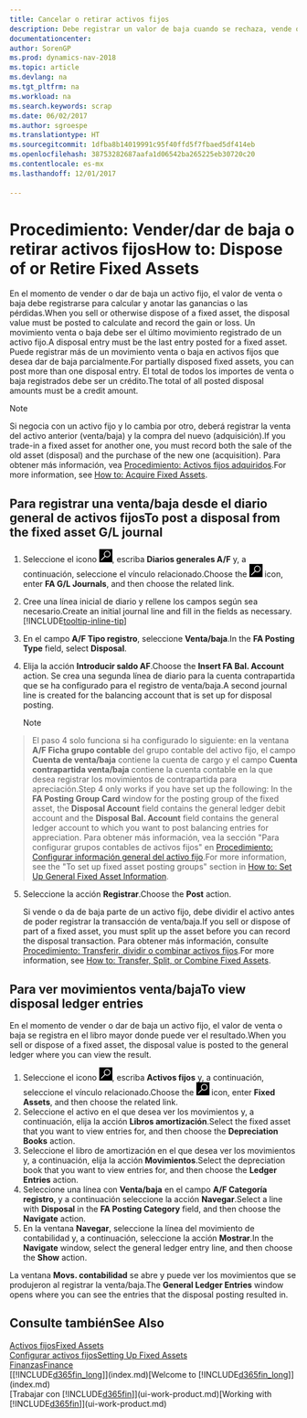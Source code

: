 ```yaml
---
title: Cancelar o retirar activos fijos
description: Debe registrar un valor de baja cuando se rechaza, vende o retira un activo fijo.
documentationcenter: 
author: SorenGP
ms.prod: dynamics-nav-2018
ms.topic: article
ms.devlang: na
ms.tgt_pltfrm: na
ms.workload: na
ms.search.keywords: scrap
ms.date: 06/02/2017
ms.author: sgroespe
ms.translationtype: HT
ms.sourcegitcommit: 1dfba8b14019991c95f40ffd5f7fbaed5df414eb
ms.openlocfilehash: 38753282687aafa1d06542ba265225eb30720c20
ms.contentlocale: es-mx
ms.lasthandoff: 12/01/2017

---
```

# <a name="how-to-dispose-of-or-retire-fixed-assets"></a><span data-ttu-id="2b1b2-103">Procedimiento: Vender/dar de baja o retirar activos fijos</span><span class="sxs-lookup"><span data-stu-id="2b1b2-103">How to: Dispose of or Retire Fixed Assets</span></span>
<span data-ttu-id="2b1b2-104">En el momento de vender o dar de baja un activo fijo, el valor de venta o baja debe registrarse para calcular y anotar las ganancias o las pérdidas.</span><span class="sxs-lookup"><span data-stu-id="2b1b2-104">When you sell or otherwise dispose of a fixed asset, the disposal value must be posted to calculate and record the gain or loss.</span></span> <span data-ttu-id="2b1b2-105">Un movimiento venta o baja debe ser el último movimiento registrado de un activo fijo.</span><span class="sxs-lookup"><span data-stu-id="2b1b2-105">A disposal entry must be the last entry posted for a fixed asset.</span></span> <span data-ttu-id="2b1b2-106">Puede registrar más de un movimiento venta o baja en activos fijos que desea dar de baja parcialmente.</span><span class="sxs-lookup"><span data-stu-id="2b1b2-106">For partially disposed fixed assets, you can post more than one disposal entry.</span></span> <span data-ttu-id="2b1b2-107">El total de todos los importes de venta o baja registrados debe ser un crédito.</span><span class="sxs-lookup"><span data-stu-id="2b1b2-107">The total of all posted disposal amounts must be a credit amount.</span></span>  

> [!NOTE]  
>   <span data-ttu-id="2b1b2-108">Si negocia con un activo fijo y lo cambia por otro, deberá registrar la venta del activo anterior (venta/baja) y la compra del nuevo (adquisición).</span><span class="sxs-lookup"><span data-stu-id="2b1b2-108">If you trade-in a fixed asset for another one, you must record both the sale of the old asset (disposal) and the purchase of the new one (acquisition).</span></span> <span data-ttu-id="2b1b2-109">Para obtener más información, vea [Procedimiento: Activos fijos adquiridos](fa-how-acquire.md).</span><span class="sxs-lookup"><span data-stu-id="2b1b2-109">For more information, see [How to: Acquire Fixed Assets](fa-how-acquire.md).</span></span>  

## <a name="to-post-a-disposal-from-the-fixed-asset-gl-journal"></a><span data-ttu-id="2b1b2-110">Para registrar una venta/baja desde el diario general de activos fijos</span><span class="sxs-lookup"><span data-stu-id="2b1b2-110">To post a disposal from the fixed asset G/L journal</span></span>
1. <span data-ttu-id="2b1b2-111">Seleccione el icono ![Buscar página o informe](media/ui-search/search_small.png "icono Buscar página o informe"), escriba **Diarios generales A/F** y, a continuación, seleccione el vínculo relacionado.</span><span class="sxs-lookup"><span data-stu-id="2b1b2-111">Choose the ![Search for Page or Report](media/ui-search/search_small.png "Search for Page or Report icon") icon, enter **FA G/L Journals**, and then choose the related link.</span></span>  
2. <span data-ttu-id="2b1b2-112">Cree una línea inicial de diario y rellene los campos según sea necesario.</span><span class="sxs-lookup"><span data-stu-id="2b1b2-112">Create an initial journal line and fill in the fields as necessary.</span></span> [!INCLUDE[tooltip-inline-tip](includes/tooltip-inline-tip_md.md)]  
3. <span data-ttu-id="2b1b2-113">En el campo **A/F Tipo registro**, seleccione **Venta/baja**.</span><span class="sxs-lookup"><span data-stu-id="2b1b2-113">In the **FA Posting Type** field, select **Disposal**.</span></span>  
4. <span data-ttu-id="2b1b2-114">Elija la acción **Introducir saldo AF**.</span><span class="sxs-lookup"><span data-stu-id="2b1b2-114">Choose the **Insert FA Bal. Account** action.</span></span> <span data-ttu-id="2b1b2-115">Se crea una segunda línea de diario para la cuenta contrapartida que se ha configurado para el registro de venta/baja.</span><span class="sxs-lookup"><span data-stu-id="2b1b2-115">A second journal line is created for the balancing account that is set up for disposal posting.</span></span>  

    > [!NOTE]  
>   <span data-ttu-id="2b1b2-116">El paso 4 solo funciona si ha configurado lo siguiente: en la ventana **A/F Ficha grupo contable** del grupo contable del activo fijo, el campo **Cuenta de venta/baja** contiene la cuenta de cargo y el campo **Cuenta contrapartida venta/baja** contiene la cuenta contable en la que desea registrar los movimientos de contrapartida para apreciación.</span><span class="sxs-lookup"><span data-stu-id="2b1b2-116">Step 4 only works if you have set up the following: In the **FA Posting Group Card** window for the posting group of the fixed asset, the **Disposal Account** field contains the general ledger debit account and the **Disposal Bal. Account** field contains the general ledger account to which you want to post balancing entries for appreciation.</span></span> <span data-ttu-id="2b1b2-117">Para obtener más información, vea la sección "Para configurar grupos contables de activos fijos" en [Procedimiento: Configurar información general del activo fijo](fa-how-setup-general.md).</span><span class="sxs-lookup"><span data-stu-id="2b1b2-117">For more information, see the "To set up fixed asset posting groups" section in [How to: Set Up General Fixed Asset Information](fa-how-setup-general.md).</span></span>  
5. <span data-ttu-id="2b1b2-118">Seleccione la acción **Registrar**.</span><span class="sxs-lookup"><span data-stu-id="2b1b2-118">Choose the **Post** action.</span></span>  

    <span data-ttu-id="2b1b2-119">Si vende o da de baja parte de un activo fijo, debe dividir el activo antes de poder registrar la transacción de venta/baja.</span><span class="sxs-lookup"><span data-stu-id="2b1b2-119">If you sell or dispose of part of a fixed asset, you must split up the asset before you can record the disposal transaction.</span></span> <span data-ttu-id="2b1b2-120">Para obtener más información, consulte [Procedimiento: Transferir, dividir o combinar activos fijos](fa-how-trans-split-combine.md).</span><span class="sxs-lookup"><span data-stu-id="2b1b2-120">For more information, see [How to: Transfer, Split, or Combine Fixed Assets](fa-how-trans-split-combine.md).</span></span>  

## <a name="to-view-disposal-ledger-entries"></a><span data-ttu-id="2b1b2-121">Para ver movimientos venta/baja</span><span class="sxs-lookup"><span data-stu-id="2b1b2-121">To view disposal ledger entries</span></span>
<span data-ttu-id="2b1b2-122">En el momento de vender o dar de baja un activo fijo, el valor de venta o baja se registra en el libro mayor donde puede ver el resultado.</span><span class="sxs-lookup"><span data-stu-id="2b1b2-122">When you sell or dispose of a fixed asset, the disposal value is posted to the general ledger where you can view the result.</span></span>  

1. <span data-ttu-id="2b1b2-123">Seleccione el icono ![Buscar página o informe](media/ui-search/search_small.png "icono Buscar página o informe"), escriba **Activos fijos** y, a continuación, seleccione el vínculo relacionado.</span><span class="sxs-lookup"><span data-stu-id="2b1b2-123">Choose the ![Search for Page or Report](media/ui-search/search_small.png "Search for Page or Report icon") icon, enter **Fixed Assets**, and then choose the related link.</span></span>  
2. <span data-ttu-id="2b1b2-124">Seleccione el activo en el que desea ver los movimientos y, a continuación, elija la acción **Libros amortización**.</span><span class="sxs-lookup"><span data-stu-id="2b1b2-124">Select the fixed asset that you want to view entries for, and then choose the **Depreciation Books** action.</span></span>  
3. <span data-ttu-id="2b1b2-125">Seleccione el libro de amortización en el que desea ver los movimientos y, a continuación, elija la acción **Movimientos**.</span><span class="sxs-lookup"><span data-stu-id="2b1b2-125">Select the depreciation book that you want to view entries for, and then choose the **Ledger Entries** action.</span></span>  
4. <span data-ttu-id="2b1b2-126">Seleccione una línea con **Venta/baja** en el campo **A/F Categoría registro**, y a continuación seleccione la acción **Navegar**.</span><span class="sxs-lookup"><span data-stu-id="2b1b2-126">Select a line with **Disposal** in the **FA Posting Category** field, and then choose the **Navigate** action.</span></span>  
5. <span data-ttu-id="2b1b2-127">En la ventana **Navegar**, seleccione la línea del movimiento de contabilidad y, a continuación, seleccione la acción **Mostrar**.</span><span class="sxs-lookup"><span data-stu-id="2b1b2-127">In the **Navigate** window, select the general ledger entry line, and then choose the **Show** action.</span></span>  

<span data-ttu-id="2b1b2-128">La ventana **Movs. contabilidad** se abre y puede ver los movimientos que se produjeron al registrar la venta/baja.</span><span class="sxs-lookup"><span data-stu-id="2b1b2-128">The **General Ledger Entries** window opens where you can see the entries that the disposal posting resulted in.</span></span>  

## <a name="see-also"></a><span data-ttu-id="2b1b2-129">Consulte también</span><span class="sxs-lookup"><span data-stu-id="2b1b2-129">See Also</span></span>
[<span data-ttu-id="2b1b2-130">Activos fijos</span><span class="sxs-lookup"><span data-stu-id="2b1b2-130">Fixed Assets</span></span>](fa-manage.md)  
[<span data-ttu-id="2b1b2-131">Configurar activos fijos</span><span class="sxs-lookup"><span data-stu-id="2b1b2-131">Setting Up Fixed Assets</span></span>](fa-setup.md)  
[<span data-ttu-id="2b1b2-132">Finanzas</span><span class="sxs-lookup"><span data-stu-id="2b1b2-132">Finance</span></span>](finance.md)  
<span data-ttu-id="2b1b2-133">[[!INCLUDE[d365fin_long](includes/d365fin_long_md.md)]](index.md)</span><span class="sxs-lookup"><span data-stu-id="2b1b2-133">[Welcome to [!INCLUDE[d365fin_long](includes/d365fin_long_md.md)]](index.md)</span></span>  
<span data-ttu-id="2b1b2-134">[Trabajar con [!INCLUDE[d365fin](includes/d365fin_md.md)]](ui-work-product.md)</span><span class="sxs-lookup"><span data-stu-id="2b1b2-134">[Working with [!INCLUDE[d365fin](includes/d365fin_md.md)]](ui-work-product.md)</span></span>

